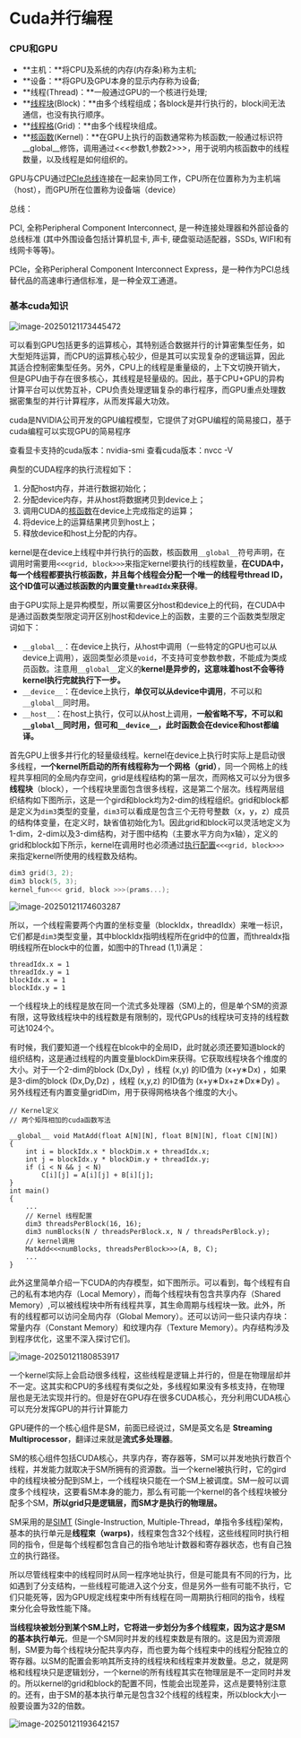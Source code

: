 # Cuda并行编程

### CPU和GPU

- **主机：**将CPU及系统的内存(内存条)称为主机;
- **设备：**将GPU及GPU本身的显示内存称为设备;
- **线程(Thread)：**一般通过GPU的一个核进行处理;
- **[线程块](https://zhida.zhihu.com/search?content_id=209214184&content_type=Article&match_order=1&q=线程块&zhida_source=entity)(Block)：**由多个线程组成；各block是并行执行的，block间无法通信，也没有执行顺序。
- **[线程格](https://zhida.zhihu.com/search?content_id=209214184&content_type=Article&match_order=1&q=线程格&zhida_source=entity)(Grid)：**由多个线程块组成。
- **[核函数](https://zhida.zhihu.com/search?content_id=209214184&content_type=Article&match_order=1&q=核函数&zhida_source=entity)(Kernel)：**在GPU上执行的函数通常称为核函数;一般通过标识符__global__修饰，调用通过<<<参数1,参数2>>>，用于说明内核函数中的线程数量，以及线程是如何组织的。

GPU与CPU通过[PCIe总线](https://zhida.zhihu.com/search?content_id=6024941&content_type=Article&match_order=1&q=PCIe总线&zhida_source=entity)连接在一起来协同工作，CPU所在位置称为为主机端（host），而GPU所在位置称为设备端（device）

总线：

PCI, 全称Peripheral Component Interconnect, 是一种连接处理器和外部设备的总线标准 (其中外围设备包括计算机显卡, 声卡, 硬盘驱动适配器，SSDs, WIFI和有线网卡等等)。

PCIe，全称Peripheral Component Interconnect Express，是一种作为PCI总线替代品的高速串行通信标准，是一种全双工通道。

### 基本cuda知识

![image-20250121173445472](C:\Users\Lenovo\AppData\Roaming\Typora\typora-user-images\image-20250121173445472.png)

可以看到GPU包括更多的运算核心，其特别适合数据并行的计算密集型任务，如大型矩阵运算，而CPU的运算核心较少，但是其可以实现复杂的逻辑运算，因此其适合控制密集型任务。另外，CPU上的线程是重量级的，上下文切换开销大，但是GPU由于存在很多核心，其线程是轻量级的。因此，基于CPU+GPU的异构计算平台可以优势互补，CPU负责处理逻辑复杂的串行程序，而GPU重点处理数据密集型的并行计算程序，从而发挥最大功效。

cuda是NVIDIA公司开发的GPU编程模型，它提供了对GPU编程的简易接口，基于cuda编程可以实现GPU的简易程序

查看显卡支持的cuda版本：nvidia-smi	查看cuda版本：nvcc -V

典型的CUDA程序的执行流程如下：

1. 分配host内存，并进行数据初始化；
2. 分配device内存，并从host将数据拷贝到device上；
3. 调用CUDA的[核函数](https://zhida.zhihu.com/search?content_id=6024941&content_type=Article&match_order=1&q=核函数&zhida_source=entity)在device上完成指定的运算；
4. 将device上的运算结果拷贝到host上；
5. 释放device和host上分配的内存。

kernel是在device上线程中并行执行的函数，核函数用`__global__`符号声明，在调用时需要用`<<<grid, block>>>`来指定kernel要执行的线程数量，**在CUDA中，每一个线程都要执行核函数，并且每个线程会分配一个唯一的线程号thread ID，这个ID值可以通过核函数的内置变量`threadIdx`来获得**。

由于GPU实际上是异构模型，所以需要区分host和device上的代码，在CUDA中是通过函数类型限定词开区别host和device上的函数，主要的三个函数类型限定词如下：

- `__global__`：在device上执行，从host中调用（一些特定的GPU也可以从device上调用），返回类型必须是`void`，不支持可变参数参数，不能成为类成员函数。注意用`__global__`定义的**kernel是异步的，这意味着host不会等待kernel执行完就执行下一步。**
- `__device__`：在device上执行，**单仅可以从device中调用**，不可以和`__global__`同时用。
- `__host__`：在host上执行，仅可以从host上调用，**一般省略不写，不可以和`__global__`同时用，但可和`__device__`，此时函数会在device和host都编译。**

首先GPU上很多并行化的轻量级线程。kernel在device上执行时实际上是启动很多线程，**一个kernel所启动的所有线程称为一个网格（grid）**，同一个网格上的线程共享相同的全局内存空间，grid是线程结构的第一层次，而网格又可以分为很多**线程块**（block），一个线程块里面包含很多线程，这是第二个层次。线程两层组织结构如下图所示，这是一个gird和block均为2-dim的线程组织。grid和block都是定义为`dim3`类型的变量，`dim3`可以看成是包含三个无符号整数（x，y，z）成员的结构体变量，在定义时，缺省值初始化为1。因此grid和block可以灵活地定义为1-dim，2-dim以及3-dim结构，对于图中结构（主要水平方向为x轴），定义的grid和block如下所示，kernel在调用时也必须通过[执行配置](https://link.zhihu.com/?target=http%3A//docs.nvidia.com/cuda/cuda-c-programming-guide/index.html%23execution-configuration)`<<<grid, block>>>`来指定kernel所使用的线程数及结构。

```c
dim3 grid(3, 2);
dim3 block(5, 3);
kernel_fun<<< grid, block >>>(prams...);
```

![image-20250121174603287](C:\Users\Lenovo\AppData\Roaming\Typora\typora-user-images\image-20250121174603287.png)

所以，一个线程需要两个内置的坐标变量（blockIdx，threadIdx）来唯一标识，它们都是`dim3`类型变量，其中blockIdx指明线程所在grid中的位置，而threaIdx指明线程所在block中的位置，如图中的Thread (1,1)满足：

```text
threadIdx.x = 1
threadIdx.y = 1
blockIdx.x = 1
blockIdx.y = 1
```



一个线程块上的线程是放在同一个流式多处理器（SM)上的，但是单个SM的资源有限，这导致线程块中的线程数是有限制的，现代GPUs的线程块可支持的线程数可达1024个。

有时候，我们要知道一个线程在blcok中的全局ID，此时就必须还要知道block的组织结构，这是通过线程的内置变量blockDim来获得。它获取线程块各个维度的大小。对于一个2-dim的block (Dx,Dy) ，线程 (x,y) 的ID值为 (x+y∗Dx) ，如果是3-dim的block (Dx,Dy,Dz) ，线程 (x,y,z) 的ID值为 (x+y∗Dx+z∗Dx∗Dy) 。另外线程还有内置变量gridDim，用于获得网格块各个维度的大小。

```
// Kernel定义
// 两个矩阵相加的cuda函数写法

__global__ void MatAdd(float A[N][N], float B[N][N], float C[N][N]) 
{ 
    int i = blockIdx.x * blockDim.x + threadIdx.x; 
    int j = blockIdx.y * blockDim.y + threadIdx.y; 
    if (i < N && j < N) 
        C[i][j] = A[i][j] + B[i][j]; 
}
int main() 
{ 
    ...
    // Kernel 线程配置
    dim3 threadsPerBlock(16, 16); 
    dim3 numBlocks(N / threadsPerBlock.x, N / threadsPerBlock.y);
    // kernel调用
    MatAdd<<<numBlocks, threadsPerBlock>>>(A, B, C); 
    ...
}
```

此外这里简单介绍一下CUDA的内存模型，如下图所示。可以看到，每个线程有自己的私有本地内存（Local Memory），而每个线程块有包含共享内存（Shared Memory）,可以被线程块中所有线程共享，其生命周期与线程块一致。此外，所有的线程都可以访问全局内存（Global Memory）。还可以访问一些只读内存块：常量内存（Constant Memory）和纹理内存（Texture Memory）。内存结构涉及到程序优化，这里不深入探讨它们。

![image-20250121180853917](C:\Users\Lenovo\AppData\Roaming\Typora\typora-user-images\image-20250121180853917.png)

一个kernel实际上会启动很多线程，这些线程是逻辑上并行的，但是在物理层却并不一定。这其实和CPU的多线程有类似之处，多线程如果没有多核支持，在物理层也是无法实现并行的。但是好在GPU存在很多CUDA核心，充分利用CUDA核心可以充分发挥GPU的并行计算能力

GPU硬件的一个核心组件是SM，前面已经说过，SM是英文名是 **Streaming Multiprocessor**，翻译过来就是**流式多处理器**。

SM的核心组件包括CUDA核心，共享内存，寄存器等，SM可以并发地执行数百个线程，并发能力就取决于SM所拥有的资源数。当一个kernel被执行时，它的gird中的线程块被分配到SM上，一个线程块只能在一个SM上被调度。SM一般可以调度多个线程块，这要看SM本身的能力，那么有可能一个kernel的各个线程块被分配多个SM，**所以grid只是逻辑层，而SM才是执行的物理层。**

SM采用的是[SIMT](https://link.zhihu.com/?target=http%3A//docs.nvidia.com/cuda/cuda-c-programming-guide/index.html%23simt-architecture) (Single-Instruction, Multiple-Thread，单指令多线程)架构，基本的执行单元是**线程束（warps)**，线程束包含32个线程，这些线程同时执行相同的指令，但是每个线程都包含自己的指令地址计数器和寄存器状态，也有自己独立的执行路径。

所以尽管线程束中的线程同时从同一程序地址执行，但是可能具有不同的行为，比如遇到了分支结构，一些线程可能进入这个分支，但是另外一些有可能不执行，它们只能死等，因为GPU规定线程束中所有线程在同一周期执行相同的指令，线程束分化会导致性能下降。

**当线程块被划分到某个SM上时，它将进一步划分为多个线程束，因为这才是SM的基本执行单元**，但是一个SM同时并发的线程束数是有限的。这是因为资源限制，SM要为每个线程块分配共享内存，而也要为每个线程束中的线程分配独立的寄存器。以SM的配置会影响其所支持的线程块和线程束并发数量。总之，就是网格和线程块只是逻辑划分，一个kernel的所有线程其实在物理层是不一定同时并发的。所以kernel的grid和block的配置不同，性能会出现差异，这点是要特别注意的。还有，由于SM的基本执行单元是包含32个线程的线程束，所以block大小一般要设置为32的倍数。

![image-20250121193642157](C:\Users\Lenovo\AppData\Roaming\Typora\typora-user-images\image-20250121193642157.png)